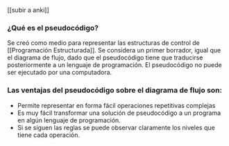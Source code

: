
[[subir a anki]]


### ¿Qué es el pseudocódigo?
Se creó como medio para representar las estructuras de control de [[Programación Estructurada]]. 
Se considera un primer borrador, igual que el diagrama de flujo, dado que el pseudocódigo tiene que traducirse posteriormente a un lenguaje de programación. El pseudocódigo no puede ser ejecutado por una computadora. 

### Las ventajas del pseudocódigo sobre el diagrama de flujo son:
+ Permite representar en forma fácil operaciones repetitivas complejas
+ Es muy fácil transformar una solución de pseudocódigo a un programa en algún lenguaje de programación. 
+ Si se siguen las reglas se puede observar claramente los niveles que tiene cada operación. 
